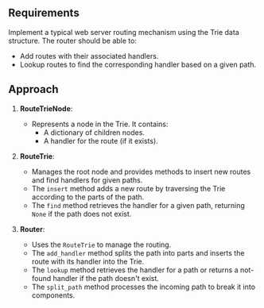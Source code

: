 ## Requirements
Implement a typical web server routing mechanism using the Trie data structure. The router should be able to:
- Add routes with their associated handlers.
- Lookup routes to find the corresponding handler based on a given path.

## Approach
1. **RouteTrieNode**: 
   - Represents a node in the Trie. It contains:
     - A dictionary of children nodes.
     - A handler for the route (if it exists).

2. **RouteTrie**: 
   - Manages the root node and provides methods to insert new routes and find handlers for given paths.
   - The `insert` method adds a new route by traversing the Trie according to the parts of the path.
   - The `find` method retrieves the handler for a given path, returning `None` if the path does not exist.

3. **Router**: 
   - Uses the `RouteTrie` to manage the routing.
   - The `add_handler` method splits the path into parts and inserts the route with its handler into the Trie.
   - The `lookup` method retrieves the handler for a path or returns a not-found handler if the path doesn't exist.
   - The `split_path` method processes the incoming path to break it into components.
